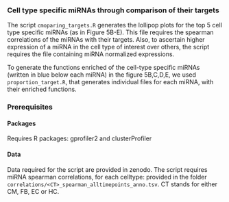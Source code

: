 
### Cell type specific miRNAs through comparison of their targets


The script `cmoparing_targets.R` generates the lollipop plots for the top 5 cell type specific miRNAs (as in Figure 5B-E). This file requires the spearman correlations of the miRNAs with their targets. Also, to ascertain higher expression of a miRNA in the cell type of interest over others, the script requires the file containing miRNA normalized expressions.


To generate the functions enriched of the cell-type specific miRNAs (written in blue below each miRNA) in the figure 5B,C,D,E, we used `proportion_target.R`, that generates individual files for each miRNA, with their enriched functions.

### Prerequisites

#### Packages

Requires R packages: gprofiler2 and clusterProfiler

#### Data

Data required for the script are provided in zenodo. The script requires miRNA spearman correlations, for each celltype: provided in the folder `correlations/<CT>_spearman_alltimepoints_anno.tsv`. CT stands for either CM, FB, EC or HC.
